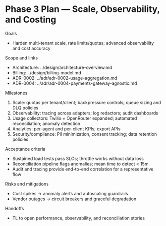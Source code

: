 # Phase 3 Plan — Scale, Observability, and Costing

Goals
- Harden multi-tenant scale, rate limits/quotas; advanced observability and cost accuracy

Scope and links
- Architecture: ../design/architecture-overview.md
- Billing: ../design/billing-model.md
- ADR-0002: ../adr/adr-0002-usage-aggregation.md
- ADR-0004: ../adr/adr-0004-payments-gateway-agnostic.md

Milestones
1) Scale: quotas per tenant/client; backpressure controls; queue sizing and DLQ policies
2) Observability: tracing across adapters; log redactors; audit dashboards
3) Usage collectors: Twilio + OpenRouter expanded; automated reconciliation; anomaly detection
4) Analytics: per-agent and per-client KPIs; export APIs
5) Security/compliance: PII minimization, consent tracking; data retention policies

Acceptance criteria
- Sustained load tests pass SLOs; throttle works without data loss
- Reconciliation pipeline flags anomalies; mean time to detect < 15m
- Audit and tracing provide end-to-end correlation for a representative flow

Risks and mitigations
- Cost spikes → anomaly alerts and autoscaling guardrails
- Vendor outages → circuit breakers and graceful degradation

Handoffs
- TL to open performance, observability, and reconciliation stories